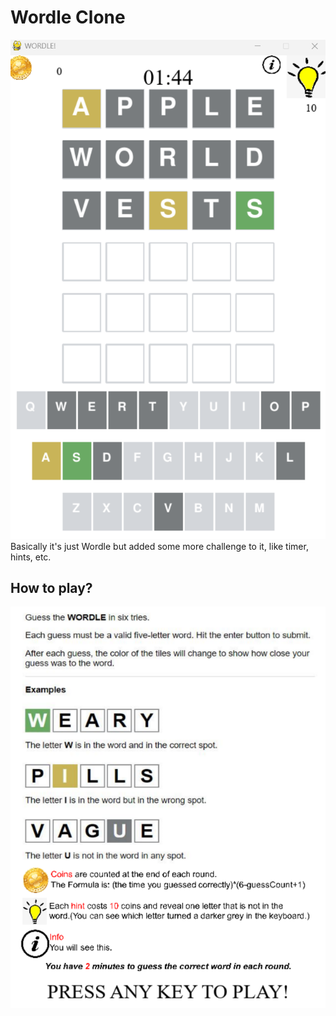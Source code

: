 ﻿# Wordle Clone

![alt text](assets\gameplay.png)
Basically it's just Wordle but added some more challenge to it, like timer, hints, etc.

## How to play?
![alt text](assets\howToPlay.png)

